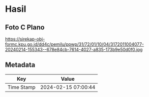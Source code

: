 # Hasil

## Foto C Plano

https://sirekap-obj-formc.kpu.go.id/dd4c/pemilu/ppwp/31/72/01/10/04/3172011004077-20240214-155343--678e84cb-7614-4027-a835-173b9e50d0f0.jpg


## Metadata

| Key        | Value               |
| ---------- | ------------------- |
| Time Stamp | 2024-02-15 07:00:44 |



